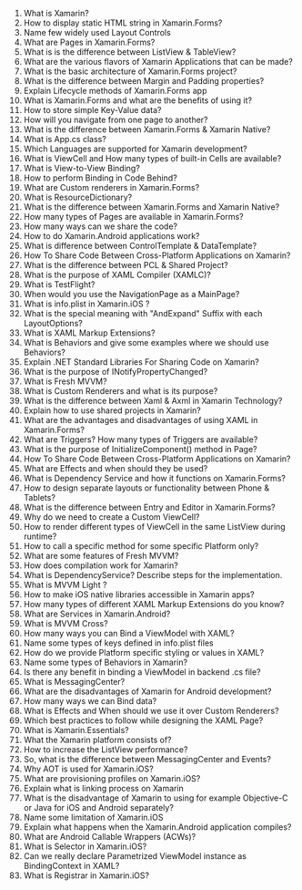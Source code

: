 1. What is Xamarin?
2. How to display static HTML string in Xamarin.Forms?
3. Name few widely used Layout Controls
4. What are Pages in Xamarin.Forms?
5. What is is the difference between ListView & TableView?
6. What are the various flavors of Xamarin Applications that can be made?
7. What is the basic architecture of Xamarin.Forms project?
8. What is the difference between Margin and Padding properties?
9. Explain Lifecycle methods of Xamarin.Forms app
10. What is Xamarin.Forms and what are the benefits of using it?
11. How to store simple Key-Value data?
12. How will you navigate from one page to another?
13. What is the difference between Xamarin.Forms & Xamarin Native?
14. What is App.cs class?
15. Which Languages are supported for Xamarin development?
16. What is ViewCell and How many types of built-in Cells are available?
17. What is View-to-View Binding?
18. How to perform Binding in Code Behind?
19. What are Custom renderers in Xamarin.Forms?
20. What is ResourceDictionary?
21. What is the difference between Xamarin.Forms and Xamarin Native?
22. How many types of Pages are available in Xamarin.Forms?
23. How many ways can we share the code?
24. How to do Xamarin.Android applications work?
25. What is difference between ControlTemplate & DataTemplate?
26. How To Share Code Between Cross-Platform Applications on Xamarin?
27. What is the difference between PCL & Shared Project?
28. What is the purpose of XAML Compiler (XAMLC)?
29. What is TestFlight?
30. When would you use the NavigationPage as a MainPage?
31. What is info.plist in Xamarin.iOS ?
32. What is the special meaning with "AndExpand" Suffix with each LayoutOptions?
33. What is XAML Markup Extensions?
34. What is Behaviors and give some examples where we should use Behaviors?
35. Explain .NET Standard Libraries For Sharing Code on Xamarin?
36. What is the purpose of INotifyPropertyChanged?
37. What is Fresh MVVM?
38. What is Custom Renderers and what is its purpose?
39. What is the difference between Xaml & Axml in Xamarin Technology?
40. Explain how to use shared projects in Xamarin?
41. What are the advantages and disadvantages of using XAML in Xamarin.Forms?
42. What are Triggers? How many types of Triggers are available?
43. What is the purpose of InitializeComponent() method in Page?
44. How To Share Code Between Cross-Platform Applications on Xamarin?
45. What are Effects and when should they be used?
46. What is Dependency Service and how it functions on Xamarin.Forms?
47. How to design separate layouts or functionality between Phone & Tablets?
48. What is the difference between Entry and Editor in Xamarin.Forms?
49. Why do we need to create a Custom ViewCell?
50. How to render different types of ViewCell in the same ListView during runtime?
51. How to call a specific method for some specific Platform only?
52. What are some features of Fresh MVVM?
53. How does compilation work for Xamarin?
54. What is DependencyService? Describe steps for the implementation.
55. What is MVVM Light ?
56. How to make iOS native libraries accessible in Xamarin apps?
57. How many types of different XAML Markup Extensions do you know?
58. What are Services in Xamarin.Android?
59. What is MVVM Cross?
60. How many ways you can Bind a ViewModel with XAML?
61. Name some types of keys defined in info.plist files
62. How do we provide Platform specific styling or values in XAML?
63. Name some types of Behaviors in Xamarin?
64. Is there any benefit in binding a ViewModel in backend .cs file?
65. What is MessagingCenter?
66. What are the disadvantages of Xamarin for Android development?
67. How many ways we can Bind data?
68. What is Effects and When should we use it over Custom Renderers?
69. Which best practices to follow while designing the XAML Page?
70. What is Xamarin.Essentials?
71. What the Xamarin platform consists of?
72. How to increase the ListView performance?
73. So, what is the difference between MessagingCenter and Events?
74. Why AOT is used for Xamarin.iOS?
75. What are provisioning profiles on Xamarin.iOS?
76. Explain what is linking process on Xamarin
77. What is the disadvantage of Xamarin to using for example Objective-C or Java for iOS and Android separately?
78. Name some limitation of Xamarin.iOS
79. Explain what happens when the Xamarin.Android application compiles?
80. What are Android Callable Wrappers (ACWs)?
81. What is Selector in Xamarin.iOS?
82. Can we really declare Parametrized ViewModel instance as BindingContext in XAML?
83. What is Registrar in Xamarin.iOS?
